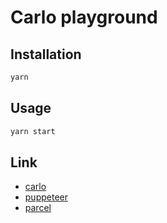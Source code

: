 # Carlo playground

## Installation

```bash
yarn
```

## Usage

```bash
yarn start
```

## Link

- [carlo](https://github.com/GoogleChromeLabs/carlo/)
- [puppeteer](https://github.com/GoogleChrome/puppeteer/)
- [parcel](https://github.com/parcel-bundler/parcel/)
